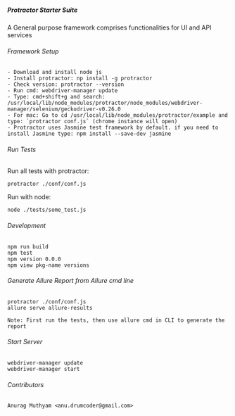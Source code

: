 ##### Protractor Starter Suite
A General purpose framework comprises functionalities for UI and API services

###### Framework Setup
```properties
- Download and install node js
- Install protractor: np install -g protractor 
- Check version: protractor --version
- Run cmd: webdriver-manager update
- Type: cmd+shift+g and search: /usr/local/lib/node_modules/protractor/node_modules/webdriver-manager/selenium/geckodriver-v0.26.0
- For mac: Go to cd /usr/local/lib/node_modules/protractor/example and type: `protractor conf.js` (chrome instance will open)
- Protractor uses Jasmine test framework by default. if you need to install Jasmine type: npm install --save-dev jasmine
```

###### Run Tests
Run all tests with protractor: 
```properties
protractor ./conf/conf.js
```

Run with node:
```properties
node ./tests/some_test.js
```

###### Development
```properties
npm run build
npm test
npm version 0.0.0
npm view pkg-name versions
```

###### Generate Allure Report from Allure cmd line 
```properties
protractor ./conf/conf.js
allure serve allure-results

Note: First run the tests, then use allure cmd in CLI to generate the report 
```

###### Start Server
```properties 
webdriver-manager update
webdriver-manager start
```

###### Contributors
```properties
Anurag Muthyam <anu.drumcoder@gmail.com>
```